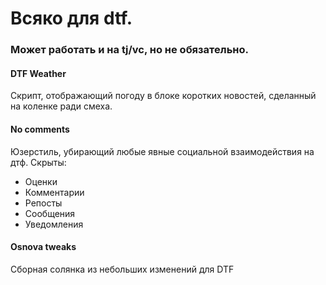 # Всяко для dtf.
### Может работать и на tj/vc, но не обязательно.

#### DTF Weather
Скрипт, отображающий погоду в блоке коротких новостей, сделанный на коленке ради смеха.

#### No comments
Юзерстиль, убирающий любые явные социальной взаимодействия на дтф.
Скрыты:
- Оценки
- Комментарии
- Репосты
- Сообщения
- Уведомления

#### Osnova tweaks
Сборная солянка из небольших изменений для DTF

